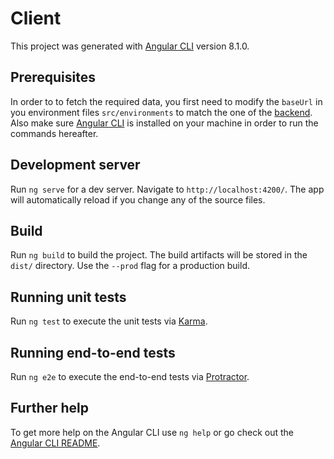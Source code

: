 # Client

This project was generated with [Angular CLI](https://github.com/angular/angular-cli) version 8.1.0.

## Prerequisites

In order to to fetch the required data, you first need to modify the `baseUrl` in you environment files `src/environments` to match the one of the [backend](http://github.com/ThomasProust/backend,git). Also make sure [Angular CLI](https://github.com/angular/angular-cli) is installed on your machine in order to run the commands hereafter.

## Development server

Run `ng serve` for a dev server. Navigate to `http://localhost:4200/`. The app will automatically reload if you change any of the source files.

## Build

Run `ng build` to build the project. The build artifacts will be stored in the `dist/` directory. Use the `--prod` flag for a production build.

## Running unit tests

Run `ng test` to execute the unit tests via [Karma](https://karma-runner.github.io).

## Running end-to-end tests

Run `ng e2e` to execute the end-to-end tests via [Protractor](http://www.protractortest.org/).

## Further help

To get more help on the Angular CLI use `ng help` or go check out the [Angular CLI README](https://github.com/angular/angular-cli/blob/master/README.md).
